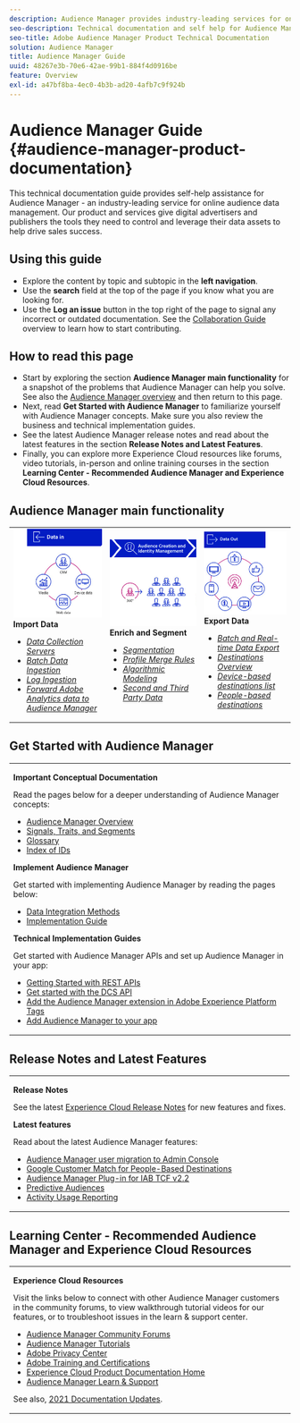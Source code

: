 ```yaml
---
description: Audience Manager provides industry-leading services for online audience data management. Our product and services give digital advertisers and publishers the tools they need to control and leverage their data assets to help drive sales success.
seo-description: Technical documentation and self help for Audience Manager (AAM). AAM provides industry-leading services for online audience data management, and give digital advertisers and publishers the tools they need to control and leverage their data assets to help drive sales success.
seo-title: Adobe Audience Manager Product Technical Documentation
solution: Audience Manager
title: Audience Manager Guide
uuid: 48267e3b-70e6-42ae-99b1-884f4d0916be
feature: Overview
exl-id: a47bf8ba-4ec0-4b3b-ad20-4afb7c9f924b
---
```

# Audience Manager Guide {#audience-manager-product-documentation}

This technical documentation guide provides self-help assistance for Audience Manager - an industry-leading service for online audience data management. Our product and services give digital advertisers and publishers the tools they need to control and leverage their data assets to help drive sales success.

## Using this guide

* Explore the content by topic and subtopic in the **left navigation**.
* Use the **search** field at the top of the page if you know what you are looking for.
* Use the **Log an issue** button in the top right of the page to signal any incorrect or outdated documentation. See the [Collaboration Guide](https://experienceleague.adobe.com/docs/contributor/contributor-guide/introduction.html) overview to learn how to start contributing.

## How to read this page

* Start by exploring the section **Audience Manager main functionality** for a snapshot of the problems that Audience Manager can help you solve. See also the [Audience Manager overview](/help/using/overview/aam-overview.md) and then return to this page.
* Next, read **Get Started with Audience Manager** to familiarize yourself with Audience Manager concepts. Make sure you also review the business and technical implementation guides.
* See the latest Audience Manager release notes and read about the latest features in the section **Release Notes and Latest Features**.
* Finally, you can explore more Experience Cloud resources like forums, video tutorials, in-person and online training courses in the section **Learning Center - Recommended Audience Manager and Experience Cloud Resources**.

## Audience Manager main functionality

<table style="table-layout:fixed">
   <td>
      <img alt="Data In" src="/help/using/overview/assets/data-in.png"/>
      <div>
         <b>Import Data</b>
      </div>
      <p>
         <em><ul><li><a href="/help/using/api/dcs-intro/dcs-api-reference/dcs-api-reference-overview.md">Data Collection Servers</a></li><li><a href="/help/using/integration/sending-audience-data/batch-data-transfer-explained/batch-data-transfer-overview.md">Batch Data Ingestion</a></li><li><a href="/help/using/reporting/audience-optimization-reports/metadata-files-intro/metadata-files-intro.md">Log Ingestion</a></li><li><a href="/help/using/integration/integration-other-solutions/audience-management-module.md">Forward Adobe Analytics data to Audience Manager</a></li></ul></em>
      <p>
   </td>
   <td>
      <img alt="Enrich and Segment" src="/help/using/overview/assets/enrich-segment.png"/>
      <div>
         <b>Enrich and Segment</b>
      </div>
      <p>
       <em><ul><li><a href="/help/using/features/segments/segments-purpose.md">Segmentation</a></li><li><a href="/help/using/features/profile-merge-rules/merge-rules-overview.md">Profile Merge Rules</a></li><li><a href="/help/using/features/algorithmic-models/understanding-models.md">Algorithmic Modeling</a></li><li><a href="/help/using/overview/data-types-collected.md">Second and Third Party Data</a></li></ul></em>
      <p>
   </td>
   <td>
      <img alt="Data Out" src="/help/using/overview/assets/data-out.png"/>
      </a>
      <div>
         <b>Export Data</b>
      </div>
      <p>
      <p>
         <em><ul><li><a href="/help/using/integration/receiving-audience-data/receiving-audience-data-overview.md">Batch and Real-time Data Export</a></li><li><a href="/help/using/features/destinations/destinations.md">Destinations Overview</a></li><li><a href="/help/using/features/destinations/device-based-destinations-list.md">Device-based destinations list</a></li><li><a href="/help/using/features/destinations/people-based-destinations-overview.md">People-based destinations</a></li></ul></em> 
      <p>
      <p>
   </td>
</table>


## Get Started with Audience Manager

<table> 
 <tbody> 
  <tr> 
   <td colname="col1"> <p><b>Important Conceptual Documentation</b></p>
   <p>Read the pages below for a deeper understanding of Audience Manager concepts: 
   <ul><li><a href="/help/using/overview/aam-overview.md"> Audience Manager Overview</a></li><li><a href="/help/using/reference/signal-trait-segment.md">Signals, Traits, and Segments</a></li><li><a href="/help/using/reference/aam-glossary.md"> Glossary</a> </li><li><a href="/help/using/reference/ids-in-aam.md">Index of IDs</a></li></ul></p>

   <p><b>Implement Audience Manager</b></p>
   <p> Get started with implementing Audience Manager by reading the pages below:
     <ul>
     <li><a href="/help/using/integration/data-integration-methods.md">Data Integration Methods</a></li>
     <li><a href="/help/using/integration/implement-audience-manager.md">Implementation Guide</a></li>
     </ul> </p>

   <p> <b>Technical Implementation Guides</b> </p> <p>Get started with Audience Manager APIs and set up Audience Manager in your app:</p> <p> 
     <ul id="ul_47C012F6AB3E4B73BA357027F4D15369">
     <li><a href="/help/using/api/rest-api-main/aam-api-getting-started.md">Getting Started with REST APIs</a></li>
     <li><a href="/help/using/api/dcs-intro/dcs-event-calls/dcs-event-calls.md">Get started with the DCS API</a></li>
     <li><a href="https://experienceleague.adobe.com/docs/experience-platform/tags/extensions/adobe/audience-manager/overview.html">Add the Audience Manager extension in Adobe Experience Platform Tags</a></li>
    <li><a href="https://experienceleague.adobe.com/docs/experience-platform/destinations/catalog/data-management/aam-dil-extension.html?lang=en">Add Audience Manager to your app</a></li>
     </ul> </p>
    </td>

  </tr> 
 </tbody> 
</table>

<!--

<table> 
 <tbody> 
  <tr> 
   <td colname="col1"> <p><b>Important Conceptual Documentation</b></p>
   <p>Read the pages below for a deeper understanding of Audience Manager concepts: 
   <ul><li><a href="https://experienceleague.adobe.com/docs/audience-manager/user-guide/overview/aam-overview.html"> Audience Manager Overview</a></li><li><a href="https://docs.adobe.com/help/en/audience-manager/user-guide/reference/aam-glossary.html"> Glossary</a> </li><li><a href="https://experienceleague.adobe.com/docs/audience-manager/user-guide/reference/ids-in-aam.html">Index of IDs</a></li><li><a href="https://docs.adobe.com/help/en/audience-manager/user-guide/reference/signal-trait-segment.html">Signals, Traits, and Segments</a></li></ul></p>
   <br>&nbsp;
   <p><b>Implement Audience Manager</b></p>
   <p> Get started with implementing Audience Manager by reading the pages below:
     <ul>
     <li><a href="https://experienceleague.adobe.com/docs/audience-manager/user-guide/implementation-integration-guides/data-integration-methods.html">Data Integration Methods</a></li>
     <li><a href="https://experienceleague.adobe.com/docs/audience-manager/user-guide/implementation-integration-guides/implement-audience-manager.html">Implementation Guide</a></li>
     </ul> </p>
     <br>&nbsp;
   <p> <b>Technical Implementation Guides</b> </p> <p>Get started with Audience Manager APIs and set up Audience Manager in your app:</p> <p> 
     <ul id="ul_47C012F6AB3E4B73BA357027F4D15369">
     <li><a href="https://experienceleague.adobe.com/docs/audience-manager/user-guide/api-and-sdk-code/rest-apis/aam-api-getting-started.html">Getting Started with REST APIs</a></li>
     <li><a href="https://experienceleague.adobe.com/docs/audience-manager/user-guide/api-and-sdk-code/dcs/dcs-event-calls/dcs-event-calls.html">Get started with the DCS API</a></li>
     <li><a href="https://experienceleague.adobe.com/docs/launch/using/extensions-ref/adobe-extension/adobe-audience-manager-extension.html">Add the Audience Manager extension to Adobe Experience Platform Launch</a></li>
    <li><a href="https://experienceleague.adobe.com/docs/experience-platform/destinations/catalog/data-management/aam-dil-extension.html?lang=en">Add Audience Manager to your app</a></li>
     </ul> </p>
    </td>
   <td colname="col2">  <p> <b>Collaborative Documentation</b> </p>
     <p>We welcome contributions to our documentation from all our readers. See the <a href="https://experienceleague.adobe.com/docs/contributor/contributor-guide/introduction.html">Collaboration Guide Overview</a> to learn how to start contributing.</p>
   <br>&nbsp;
   <p> <b>Release Notes</b> </p> <p> 
     See the latest <a href="https://experienceleague.adobe.com/docs/release-notes/experience-cloud/current.html" format="https" scope="external"> Experience Cloud Release Notes</a> for new features and fixes.</p> <br>&nbsp;
     <p> <b>Experience Cloud Resources</b> </p> <p> 
     <ul id="ul_E30EC96BDC624B5591F0470D430B7F41"> 
      <li id="li_F3A5CCFAE0F247CEB41A03CA8E03106B"><a href="https://forums.adobe.com/community/experience-cloud/analytics-cloud/audience-manager" format="https" scope="external"> Audience Manager Community Forums</a> </li>
      <li><a href="https://experienceleague.adobe.com/docs/audience-manager-learn/tutorials/overview.html" format="http" scope="external"> Audience Manager Tutorials</a> </li> 
      <li id="li_1737D63307024F26B1F967621613A5AC"><a href="https://www.adobe.com/privacy.html" format="http" scope="external"> Adobe Privacy Center</a> </li>  
      <li id="li_1938F7044F544481A6CC0F45CC22B80A"> <a href="https://helpx.adobe.com/learning.html?promoid=KAUDK" scope="external" format="http"> Adobe Training and Certifications</a> </li> 
      <li id="li_C71459E0D1464C05B8B9387C43541F17"> <a href="https://helpx.adobe.com/support/experience-cloud.html" scope="external" format="https">Experience Cloud Product Documentation Home</a> </li> 
      <li id="li_0DB1997FEB87484EBC07E03FD40AA39F"><a href="https://helpx.adobe.com/support/audience-manager.html" format="https" scope="external"> Audience Manager Learn &amp; Support</a> </li> 
     </ul> </p> 
     <br>&nbsp;
     <p>See also, <a href="https://experienceleague.adobe.com/docs/audience-manager/user-guide/documentation-updates/docs-2020.html"> 2020 Documentation Updates</a>. </p> </td>
  </tr> 
 </tbody> 
</table>

-->

## Release Notes and Latest Features

<table> 
 <tbody> 
  <tr> 
   <td> <p> <b>Release Notes</b> </p> <p> 
     See the latest <a href="https://experienceleague.adobe.com/docs/release-notes/experience-cloud/current.html" format="https" scope="external"> Experience Cloud Release Notes</a> for new features and fixes.</p> 
     <p> <b>Latest features</b> </p> <p> 
     Read about the latest Audience Manager features:</p>
     <p><ul><li><a href="/help/using/docs-updates/docs-2021.md">Audience Manager user migration to Admin Console</a></li><li><a href="/help/using/features/destinations/people-based-destinations-prerequisites.md">Google Customer Match for People-Based Destinations</a></li><li><a href="/help/using/overview/data-security-and-privacy/aam-iab-plugin.md">Audience Manager Plug-in for IAB TCF v2.2</a></li><li><a href="/help/using/features/algorithmic-models/predictive-audiences.md">Predictive Audiences</a></li><li><a href="/help/using/features/administration/activity-usage-reporting.md">Activity Usage Reporting</a></li>
     </ul></p>
    </td>
  </tr> 
 </tbody> 
</table>

<!--

**Release Notes**

See the latest [Experience Cloud Release Notes](https://experienceleague.adobe.com/docs/release-notes/experience-cloud/current.html) for new features and fixes.

<br>&nbsp;

**Latest features**

Read about the latest Audience Manager features:
* [Activity Usage Reporting](https://experienceleague.adobe.com/docs/audience-manager/user-guide/features/administration/activity-usage-reporting.html)
* [California Consumer Privacy Act (CCPA) Support and Privacy Documentation Overhaul](https://experienceleague.adobe.com/docs/audience-manager/user-guide/overview/data-privacy/data-privacy.html)
* [Intelligent Recommendations for Audience Marketplace Data, powered by Adobe Sensei](https://experienceleague.adobe.com/docs/audience-manager/user-guide/features/segments/trait-recommendations.html)
* [Profile Merge Rules Enhancements](https://experienceleague.adobe.com/docs/audience-manager/user-guide/features/profile-merge-rules/merge-rules-overview.html)
* [Bulk Management Tools Update](https://experienceleague.adobe.com/docs/audience-manager/user-guide/reference/bulk-management-tools/bulk-management-intro.html)

-->


## Learning Center - Recommended Audience Manager and Experience Cloud Resources


<table> 
 <tbody> 
  <tr> 
   <td colname="col2"> 
     <p> <b>Experience Cloud Resources</b> </p>
     <p>Visit the links below to connect with other Audience Manager customers in the community forums, to view walkthrough tutorial videos for our features, or to troubleshoot issues in the learn & support center.</p>
     <p> 
     <ul id="ul_E30EC96BDC624B5591F0470D430B7F41"> 
      <li id="li_F3A5CCFAE0F247CEB41A03CA8E03106B"><a href="https://forums.adobe.com/community/experience-cloud/analytics-cloud/audience-manager" format="https" scope="external"> Audience Manager Community Forums</a> </li>
      <li><a href="https://experienceleague.adobe.com/docs/audience-manager-learn/tutorials/overview.html" format="http" scope="external"> Audience Manager Tutorials</a> </li> 
      <li id="li_1737D63307024F26B1F967621613A5AC"><a href="https://www.adobe.com/privacy.html" format="http" scope="external"> Adobe Privacy Center</a> </li>  
      <li id="li_1938F7044F544481A6CC0F45CC22B80A"> <a href="https://helpx.adobe.com/learning.html?promoid=KAUDK" scope="external" format="http"> Adobe Training and Certifications</a> </li> 
      <li id="li_C71459E0D1464C05B8B9387C43541F17"> <a href="https://helpx.adobe.com/support/experience-cloud.html" scope="external" format="https">Experience Cloud Product Documentation Home</a> </li> 
      <li id="li_0DB1997FEB87484EBC07E03FD40AA39F"><a href="https://helpx.adobe.com/support/audience-manager.html" format="https" scope="external"> Audience Manager Learn &amp; Support</a> </li> 
     </ul> </p> 
     <p>See also, <a href="https://experienceleague.adobe.com/docs/audience-manager/user-guide/documentation-updates/docs-2021.html"> 2021 Documentation Updates</a>. </p> </td>
  </tr> 
 </tbody> 
</table>

